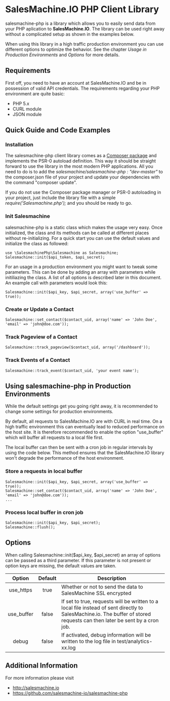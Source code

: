 SalesMachine.IO PHP Client Library
===================

salesmachine-php is a library which allows you to easily send data from your PHP aplication to **SalesMachine.IO**. The library can be used right away without a complicated setup as shown in the examples below.

When using this library in a high traffic production environment you can use different options to optimize the behavior. See the chapter *Usage in Production Environments* and *Options* for more details.

## Requirements
First off, you need to have an account at SalesMachine.IO and be in possession of valid API credentials.
The requirements regarding your PHP environment are quite basic:
* PHP 5.x
* CURL module
* JSON module

## Quick Guide and Code Examples
### Installation
The salesmachine-php client library comes as a [Composer package](https://getcomposer.org/) and implements the PSR-0 autoload definition. This way it should be straight forward to use the library in the most modern PHP applications. All you need to do is to add the *salesmachine/salesmachine-php : "dev-master"* to the composer.json file of your project and update your dependencies with the command "composer update".

If you do not use the Composer package manager or PSR-0 autoloading in your project, just include the library file with a simple *require('Salesmachine.php');* and you should be ready to go.

### Init Salesmachine
salesmachine-php is a static class which makes the usage very easy. Once initialized, the class and its methods can be called at different places without re-initializing. For a quick start you can use the default values and initialize the class as followed:

    use \SalesmachinePhp\Salesmachine as Salesmachine;
    Salesmachine::init($api_token, $api_secret);

For an usage in a production environment you might want to tweak some parameters. This can be done by adding an array with parameters while initiliazing the class. A list of all options is described later in this document. An example call with parameters would look this:

    Salesmachine::init($api_key, $api_secret, array('use_buffer' => true));

### Create or Update a Contact
    Salesmachine::set_contact($contact_uid, array('name' => 'John Doe', 'email' => 'john@doe.com'));

### Track Pageview of a Contact
    Salesmachine::track_pageview($contact_uid, array('/dashboard'));

### Track Events of a Contact
    Salesmachine::track_event($contact_uid, 'your event name');

## Using salesmachine-php in Production Environments
While the default settings get you going right away, it is recommended to change some settings for production environments.

By default, all requests to SalesMachine.IO are with CURL in real time. On a high traffic environment this can eventually lead to reduced performance on the host site. It is therefore recommended to enable the option "use_buffer" which will buffer all requests to a local file first.

The local buffer can then be sent with a cron job in regular intervals by using the code below. This method ensures that the SalesMachine.IO library won't degrade the performance of the host environment.

### Store a requests in local buffer

    Salesmachine::init($api_key, $api_secret, array('use_buffer' => true));
    Salesmachine::set_contact($contact_uid, array('name' => 'John Doe', 'email' => 'john@doe.com'));
    ...

### Process local buffer in cron job

    Salesmachine::init($api_key, $api_secret);
    Salesmachine::flush();

## Options
When calling Salesmachine::init($api_key, $api_secret) an array of options can be passed as a third parameter.
If this parameter is not present or option keys are missing, the default values are taken.

|Option | Default | Description
|:------------:|:-------------:| ----- |
|use_https | true | Whether or not to send the data to SalesMachine SSL encrypted
|use_buffer | false | If set to true, requests will be written to a local file instead of sent directly to SalesMachine.io. The buffer of stored requests can then later be sent by a cron job.
|debug | false | If activated, debug information will be written to the log file in test/analytics-xx.log

## Additional Information

For more information please visit

* http://salesmachine.io
* https://github.com/salesmachine-io/salesmachine-php


